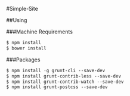 #Simple-Site

##Using

###Machine Requirements
```lisp
$ npm install
$ bower install
```
###Packages
```lisp
$ npm install -g grunt-cli --save-dev
$ npm install grunt-contrib-less --save-dev
$ npm install grunt-contrib-watch --save-dev
$ npm install grunt-postcss --save-dev
```
